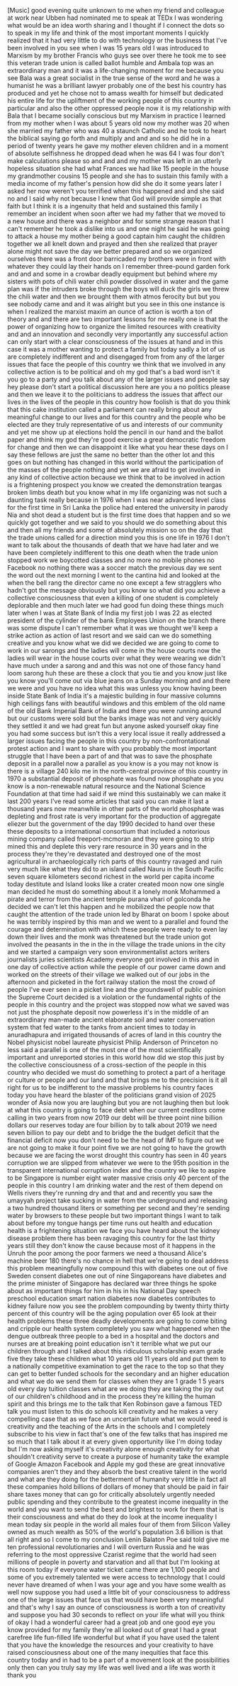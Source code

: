 
[Music]
good evening quite unknown to me when my
friend and colleague at work near Ubben
had nominated me to speak at TEDx I was
wondering what would be an idea worth
sharing and I thought if I connect the
dots so to speak in my life and think of
the most important moments I quickly
realized that it had very little to do
with technology or the business that
I&#39;ve been involved in you see when I was
15 years old I was introduced to Marxism
by my brother Francis who guys see over
there he took me to see this veteran
trade union is called ballot humble and
Ambala top was an extraordinary man and
it was a life-changing moment for me
because you see Bala was a great
socialist in the true sense of the word
and he was a humanist he was a brilliant
lawyer probably one of the best his
country has produced and yet he chose
not to amass wealth for himself but
dedicated his entire life for the
upliftment of the working people of this
country in particular and also the other
oppressed people now it is my
relationship with Bala
that I became socially conscious but my
Marxism in practice I learned from my
mother when I was about 5 years old
now my mother was 20 when she married my
father who was 40 a staunch Catholic and
he took to heart the biblical saying go
forth and multiply
and and and so he did he in a period of
twenty years he gave my mother eleven
children and in a moment of absolute
selfishness he dropped dead when he was
64 I was four don&#39;t make calculations
please so and and and my mother was left
in an utterly hopeless situation she had
what Frances we had like 15 people in
the house my grandmother cousins 15
people and she has to sustain this
family with a media income of my
father&#39;s pension how did she do it
some years later I asked her now weren&#39;t
you terrified when this happened and and
she said no and I said why not because I
knew that God will provide simple as
that faith but I think it is a ingenuity
that held and sustained this family I
remember an incident when soon after we
had my father that we moved to a new
house and there was a neighbor and for
some strange reason that I can&#39;t
remember he took a dislike into us and
one night he said he was going to attack
a house my mother being a good captain
him caught the children together we all
knelt down and prayed and then she
realized that prayer alone might not
save the day we better prepared and so
we organized ourselves there was a front
door barricaded my brothers were in
front with whatever they could lay their
hands on I remember three-pound garden
fork and and and some in a crowbar
deadly equipment but behind where my
sisters with pots of chili water chili
powder dissolved in water and the game
plan was if the intruders broke through
the boys will duck the girls we threw
the chili water and then we brought them
with atmos ferocity but but you see
nobody came and and it was alright but
you see in this one instance is when I
realized the marxist maxim an ounce of
action is worth a ton of theory and and
there are two important lessons for me
really one is that the power of
organizing how to organize the limited
resources with creativity and
and an innovation and secondly very
importantly any successful action can
only start with a clear consciousness of
the issues at hand and in this case it
was a mother wanting to protect a family
but today sadly a lot of us are
completely indifferent and and
disengaged from from any of the larger
issues that face the people of this
country we think that we involved in any
collective action is to be political and
oh my god that&#39;s a bad word isn&#39;t it you
go to a party and you talk about any of
the larger issues and people say hey
please don&#39;t start a political
discussion here are you a no politics
please and then we leave it to the
politicians to address the issues that
affect our lives in the lives of the
people in this country how foolish is
that do you think that this cake
institution called a parliament can
really bring about any meaningful change
to our lives and for this country and
the people who be elected are they truly
representative of us and interests of
our community and yet me show up at
elections hold the pencil in our hand
and the ballot paper and think my god
they&#39;re good exercise a great democratic
freedom for change and then we can
disappoint it like what you hear these
days on I say these fellows are just the
same no better than the other lot and
this goes on but nothing has changed in
this world without the participation of
the masses of the people nothing and yet
we are afraid to get involved in any
kind of collective action because we
think that to be involved in action is a
frightening prospect you know we created
the demonstration teargas broken limbs
death but you know what in my life
organizing was not such a daunting task
really because in 1976 when I was near
advanced level class for the first time
in Sri Lanka the police had entered the
university in parody Nia and shot dead a
student but is the first time does that
happen and so we quickly got together
and we said to you should we do
something about this and then all my
friends and some of absolutely mission
so on the day that the trade unions
called for a direction mind you this is
one life in 1976 I don&#39;t want to talk
about the thousands of death that we
have had later and we have been
completely indifferent to this one death
when the trade union stopped work we
boycotted classes and no more no mobile
phones no Facebook no nothing
there was a soccer match the previous
day we sent the word out the next
morning I went to the cantina hid and
looked at the when the bell rang the
director came no one except a few
stragglers who hadn&#39;t got the message
obviously but you know so what did you
achieve a collective consciousness that
even a killing of one student is
completely deplorable and then much
later we had good fun doing these things
much later when I was at State Bank of
India my first job I was 22 as elected
president of the cylinder of the bank
Employees Union on the branch there was
some dispute I can&#39;t remember what it
was we thought we&#39;ll keep a strike
action as action of last resort and we
said can we do something creative and
you know what we did we decided we are
going to come to work in our sarongs
and the ladies will come in the house
courts now the ladies will wear in the
house courts over what they were wearing
we didn&#39;t have much under a sarong and
and this was not one of those fancy hand
loom sarong huh these are these a clock
that you tie and you know just like you
know you&#39;ll come out via blue jeans on a
Sunday morning and and there we were and
you have no idea what this was unless
you know having been inside State Bank
of India
it&#39;s a majestic building in four massive
columns high ceilings fans with
beautiful windows and this emblem of the
old name of the old Bank Imperial Bank
of India and there you were running
around but our customs were sold but the
banks image was not and very quickly
they settled it and we had great fun but
anyone asked yourself okay fine you had
some success but isn&#39;t this a very local
issue it really addressed a larger
issues facing the people in this country
by non-confrontational protest action
and I want to share with you probably
the most important struggle that I have
been a part of and that was to save the
phosphate deposit in a parallel now a
parallel as you know is a you may not
know is there is a village 240 kilo me
in the north-central province of this
country in 1970 a substantial deposit of
phosphate was found
now phosphate as you know is a
non-renewable natural resource and the
National Science Foundation at that time
had said if we mind this sustainably we
can make it last 200 years I&#39;ve read
some articles that said you can make it
last a thousand years
now meanwhile in other parts of the
world phosphate was depleting and frost
rate is very important for the
production of aggregate eliezer but the
government of the day 1990 decided to
hand over these these deposits to a
international consortium that included a
notorious mining company called
freeport-mcmoran and they were going to
strip mined this and deplete this very
rare resource in 30 years and in the
process they&#39;re they&#39;re devastated and
destroyed one of the most agricultural
in archaeologically rich parts of this
country ravaged and ruin very much like
what they did to an island called Nauru
in the South Pacific
seven square kilometers second richest
in the world per capita income today
destitute and Island looks like a crater
created moon now one single man decided
he must do something about it a lonely
monk Mohammed a pirate and terror from
the ancient temple purana vhari of
golconda he decided we can&#39;t let this
happen and he mobilized the people now
that caught the attention of the trade
union led by Bharat on boom I spoke
about he was terribly inspired by this
man and we went to a parallel and found
the courage and determination with which
these people were ready to even lay down
their lives and the monk was threatened
but the trade union got involved the
peasants in the in the in the village
the trade unions in the city and we
started a campaign very soon
environmentalist actors writers
journalists juries scientists Academy
everyone got involved in this and in one
day of collective action while the
people of our power came down and worked
on the streets of their village we
walked out of our jobs in the afternoon
and picketed in the fort railway station
the most
the crowd of people I&#39;ve ever seen in a
picket line and the groundswell of
public opinion the Supreme Court decided
is a violation or the fundamental rights
of the people in this country and the
project was stopped now what we saved
was not just the phosphate deposit now
powerless it&#39;s in the middle of an
extraordinary man-made ancient elaborate
soil and water conservation system that
fed water to the tanks from ancient
times to today in anuradhapura and
irrigated thousands of acres of land in
this country the Nobel physicist nobel
laureate physicist Philip Anderson of
Princeton no less said a parallel is one
of the most one of the most
scientifically important and unreported
stories in this world how did we stop
this just by the collective
consciousness of a cross-section of the
people in this country who decided we
must do something to protect a part of a
heritage or culture or people and our
land and that brings me to the precision
is it all right for us to be indifferent
to the massive problems his country
faces today you have heard the blaster
of the politicians grand vision of 2025
wonder of Asia now you are laughing
but you are not laughing then but look
at what this country is going to face
debt when our current creditors come
calling in two years from now 2019 our
debt will be three point nine billion
dollars our reserves today are four
billion by to talk about 2019 we need
seven billion to pay our debt and to
bridge the the budget deficit that the
financial deficit now you don&#39;t need to
be the head of IMF to figure out we are
not going to make it four point five we
are not going to have the growth because
we are facing the worst drought this
country has seen in 40 years corruption
we are slipped from whatever we were to
the 95th position in the transparent
international corruption index and the
country we like to aspire to be
Singapore is number eight water massive
crisis only 40 percent of the people in
this country I am drinking water and the
rest of them depend on Wells rivers
they&#39;re running dry and that and and
recently you saw the umayyah project
take sucking in water from the
underground and releasing a two hundred
thousand liters or something per second
and they&#39;re sending water by browsers to
these people but two important things I
want to talk about before my tongue
hangs per time runs out health and
education health is a frightening
situation we face you have heard about
the kidney disease problem there has
been ravaging this country for the last
thirty years still they don&#39;t know the
cause because most of it happens in the
Unruh the poor among the poor farmers we
need a thousand Alice&#39;s machine beer 180
there&#39;s no chance in hell that we&#39;re
going to deal address this problem
meaningfully now compound this with
diabetes one out of five Sweden consent
diabetes one out of nine Singaporeans
have diabetes and the prime minister of
Singapore has declared war three things
he spoke about as important things for
him
in his in his National Day speech
preschool education smart nation
diabetes now diabetes contributes to
kidney failure now you see the problem
compounding by twenty thirty thirty
percent of this country will be the
aging population over 65 look at their
health problems these three deadly
developments are going to come biting
and cripple our health system completely
you saw what happened when the dengue
outbreak three people to a bed in a
hospital and the doctors and nurses are
at breaking point
education isn&#39;t it terrible what we put
our children through and I talked about
this ridiculous scholarship exam grade
five they take these children what 10
years old 11 years old and put them to a
nationally competitive examination to
get the race to the top so that they can
get to better funded schools for the
secondary and an higher education and
what we do we send them for classes when
they are 1 grade 1 5 years old every day
tuition classes what are we doing they
are taking the joy out of our children&#39;s
childhood and in the process they&#39;re
killing the human spirit and this brings
me to the talk that Ken Robinson gave a
famous TED talk you must listen to this
do schools kill creativity and he makes
a very compelling case that as we face
an uncertain future what we would need
is creativity and the teaching of the
Arts in the schools and I completely
subscribe to his view in fact that&#39;s one
of the few talks that has inspired me so
much that I talk about it at every given
opportunity like I&#39;m doing today but I&#39;m
now asking myself it&#39;s creativity alone
enough creativity for what shouldn&#39;t
creativity serve to create a purpose of
humanity take the example of Google
Amazon Facebook and Apple my god these
are great innovative companies aren&#39;t
they and they absorb the best creative
talent in the world and what are they
doing for the betterment of humanity
very little in fact all these companies
hold billions of dollars of money that
should be paid in fair share
taxes money that can go for critically
absolutely urgently needed public
spending and they contribute to the
greatest income inequality in the world
and you want to send the best and
brightest to work for them
that is their consciousness and what do
they do look at the income inequality I
mean today six people in the world
all males four of them from Silicon
Valley owned as much wealth as 50% of
the world&#39;s population 3.6 billion is
that all right and so I come to my
conclusion Lenin Balaton Poe said told
give me ten professional revolutionaries
and I will overturn Russia and he was
referring to the most oppressive Czarist
regime that the world had seen millions
of people in poverty and starvation and
all that but I&#39;m looking at this room
today if everyone water ticket came
there are 1,100 people and some of you
extremely talented
we were access to technology that I
could never have dreamed of when I was
your age and you have some wealth as
well now suppose you had used a little
bit of your consciousness to address one
of the large issues that face us that
would have been very meaningful and
that&#39;s why I say an ounce of
consciousness is worth a ton of
creativity and suppose you had 30
seconds to reflect on your life what
will you think of okay
I had a wonderful career had a great job
and one good eye you know provided for
my family they&#39;re all looked out of
great I had a great carefree life
fun-filled life wonderful but what if
you have used the talent that you have
the knowledge the resources and your
creativity to have raised consciousness
about one of the many inequities that
face this country today and in
had to be a part of a movement look at
the possibilities only then can you
truly say my life was well lived and a
life was worth it
thank you
